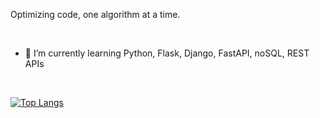 Optimizing code, one algorithm at a time.

<br/>

- 🌱 I’m currently learning Python, Flask, Django, FastAPI, noSQL, REST APIs

<br/>

[![Top Langs](https://github-readme-stats.vercel.app/api/top-langs/?username=linhares06)](https://github.com/anuraghazra/github-readme-stats)
